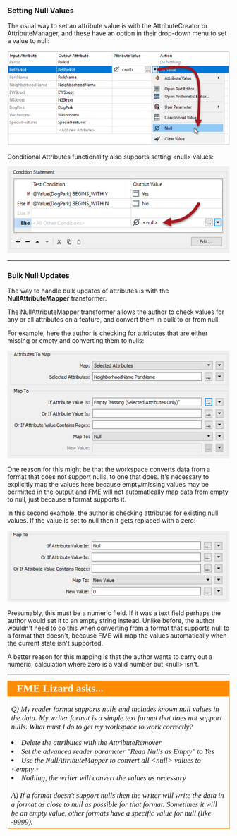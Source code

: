 ### Setting Null Values ###

The usual way to set an attribute value is with the AttributeCreator or AttributeManager, and these have an option in their drop-down menu to set a value to null:

![](./Images/Img1.024.SettingNull.png)

Conditional Attributes functionality also supports setting &lt;null&gt; values:

![](./Images/Img1.025.SettingConditionalNull.png) 

---

### Bulk Null Updates ###

The way to handle bulk updates of attributes is with the **NullAttributeMapper** transformer.

The NullAttributeMapper transformer allows the author to check values for any or all attributes on a feature, and convert them in bulk to or from null.

For example, here the author is checking for attributes that are either missing or empty and converting them to nulls:

![](./Images/Img1.026.NullAttrMapperExample1.png)

One reason for this might be that the workspace converts data from a format that does not support nulls, to one that does. It's necessary to explicitly map the values here because empty/missing values may be permitted in the output and FME will not automatically map data from empty to null, just because a format supports it.  

In this second example, the author is checking attributes for existing null values. If the value is set to null then it gets replaced with a zero: 

![](./Images/Img1.027.NullAttrMapperExample2.png)

Presumably, this must be a numeric field. If it was a text field perhaps the author would set it to an empty string instead. Unlike before, the author wouldn't need to do this when converting from a format that supports null to a format that doesn't, because FME will map the values automatically when the current state isn't supported.

A better reason for this mapping is that the author wants to carry out a numeric, calculation where zero is a valid number but &lt;null&gt; isn't. 

---

<!--Person X Says Section-->

<table style="border-spacing: 0px">
<tr>
<td style="vertical-align:middle;background-color:darkorange;border: 2px solid darkorange">
<i class="fa fa-quote-left fa-lg fa-pull-left fa-fw" style="color:white;padding-right: 12px;vertical-align:text-top"></i>
<span style="color:white;font-size:x-large;font-weight: bold;font-family:serif">FME Lizard asks...</span>
</td>
</tr>

<tr>
<td style="border: 1px solid darkorange">
<span style="font-family:serif; font-style:italic; font-size:larger">

<quiz name="">
  <question>
    <p>
      Q) My reader format supports nulls and includes known null values in the data. My writer format is a simple text format that does not support nulls. What must I do to get my workspace to work correctly? 
    </p>
    <answer><li>Delete the attributes with the AttributeRemover</answer>
    <answer><li>Set the advanced reader parameter "Read Nulls as Empty" to Yes</answer>
    <answer><li>Use the NullAttributeMapper to convert all &lt;null&gt; values to &lt;empty&gt;</answer>
    <answer correct><li>Nothing, the writer will convert the values as necessary</answer>
    <explanation><br><br>A) If a format doesn't support nulls then the writer will write the data in a format as close to null as possible for that format. Sometimes it will be an empty value, other formats have a specific value for null (like -9999).</explanation>
  </question>
</quiz>

</td>
</tr>
</table>
